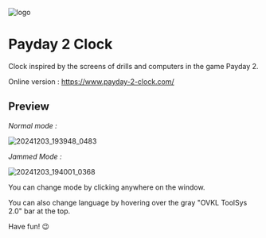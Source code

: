 ![logo](https://github.com/user-attachments/assets/69e903d3-ea8e-448a-ba7d-cb51a53b4418)

# Payday 2 Clock

 Clock inspired by the screens of drills and computers in the game Payday 2.

 Online version : https://www.payday-2-clock.com/

## Preview

 *Normal mode :*

![20241203_193948_0483](https://github.com/user-attachments/assets/52318994-37a4-4f1c-bc98-1da4bc82f784)

 *Jammed Mode :*

![20241203_194001_0368](https://github.com/user-attachments/assets/89a0f6dc-0fc1-458c-8489-e8475739edae)

You can change mode by clicking anywhere on the window.

You can also change language by hovering over the gray "OVKL ToolSys 2.0" bar at the top.

Have fun! 😉

